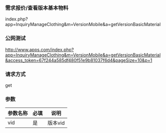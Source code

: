 ### **需求报价/查看版本基本物料**
index.php?app=InquiryManageClothing&m=VersionMobile&a=getVersionBasicMaterial

### **公网测试**
http://www.apps.com/index.php?app=InquiryManageClothing&m=VersionMobile&a=getVersionBasicMaterial&access_token=67f244a585df480f51e9b81037f6d4&pageSize=10&p=1

### **请求方式**
get


### **参数**
| 参数名称  |必填|     说明      |
|------|-----|------|
| vid| 是 |   版本vid|

